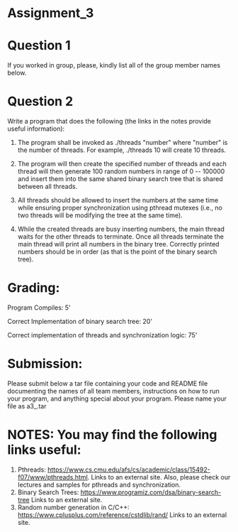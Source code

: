 # Assignment_3
# Question 1

If you worked in group, please, kindly list all of the group member names below.

# Question 2

Write a program that does the following (the links in the notes provide useful information):

1.  The program shall be invoked as ./threads "number" where "number" is the number of threads.  For example, ./threads 10 will create 10 threads.

2. The program will then create the specified number of threads and each thread will then generate 100 random numbers in range of 0 -- 100000 and insert them into the same shared binary search tree that is shared between all threads.

3.  All threads should be allowed to insert the numbers at the same time while ensuring proper synchronization using pthread mutexes (i.e., no two threads will be modifying the tree at the same time).

4. While the created threads are busy inserting numbers, the main thread waits for the other threads to terminate.  Once all threads terminate the main thread will print all numbers in the binary tree. Correctly printed numbers should be in order (as that is the point of the binary search tree).

# Grading:
Program Compiles: 5'
  
Correct Implementation of binary search tree: 20'
  
Correct implementation of threads and synchronization logic: 75'
  

# Submission:
Please submit below a tar file containing your code and README file documenting the names of all team members, instructions on how to run your program, and anything special about your program. Please name your file as a3_<yourname>.tar

# NOTES: You may find the following links useful:
1. Pthreads: https://www.cs.cmu.edu/afs/cs/academic/class/15492-f07/www/pthreads.html. 
Links to an external site.
Also, please check our lectures and samples for pthreads and synchronization.
2. Binary Search Trees: https://www.programiz.com/dsa/binary-search-tree
Links to an external site.
3. Random number generation in C/C++:  https://www.cplusplus.com/reference/cstdlib/rand/
Links to an external site.
